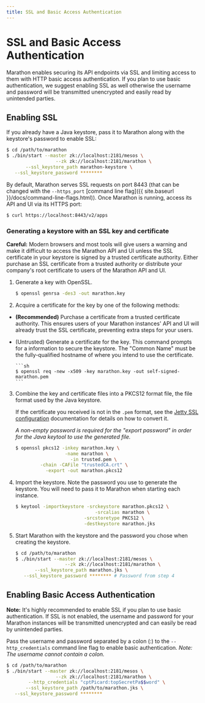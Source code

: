 ```yaml
---
title: SSL and Basic Access Authentication
---
```


# SSL and Basic Access Authentication

Marathon enables securing its API endpoints via SSL and limiting access to them
with HTTP basic access authentication. If you plan to use basic authentication,
we suggest enabling SSL as well otherwise the username and password will be
transmitted unencrypted and easily read by unintended parties.

## Enabling SSL

If you already have a Java keystore, pass it to Marathon along with the
keystore's password to enable SSL:

```sh
$ cd /path/to/marathon
$ ./bin/start --master zk://localhost:2181/mesos \
                  --zk zk://localhost:2181/marathon \
       --ssl_keystore_path marathon-keystore \
   --ssl_keystore_password ********
```

By default, Marathon serves SSL requests on port 8443 (that can be changed with
the `--https_port`
[command line flag]({{ site.baseurl }}/docs/command-line-flags.html)). Once
  Marathon is running, access its API and UI via its HTTPS port:

```sh
$ curl https://localhost:8443/v2/apps
```

### Generating a keystore with an SSL key and certificate

<div class="alert alert-warning">
  <strong>Careful:</strong> Modern browsers and most tools will give users a
  warning and make it difficult to access the Marathon API and UI unless the SSL
  certificate in your keystore is signed by a trusted certificate authority.
  Either purchase an SSL certificate from a trusted authority or distribute your
  company's root certificate to users of the Marathon API and UI.
</div>

1. Generate a key with OpenSSL.

    ```sh
    $ openssl genrsa -des3 -out marathon.key
    ```

2. Acquire a certificate for the key by one of the following methods:
  * **(Recommended)** Purchase a certificate from a trusted certificate
    authority. This ensures users of your Marathon instances' API and UI will
    already trust the SSL certificate, preventing extra steps for your users.
  * (Untrusted) Generate a certificate for the key. This command prompts for a
    information to secure the keystore. The "Common Name" must be the
    fully-qualified hostname of where you intend to use the certificate.

        ```sh
        $ openssl req -new -x509 -key marathon.key -out self-signed-marathon.pem
        ```

3. Combine the key and certificate files into a PKCS12 format file, the file
   format used by the Java keystore.

    If the certificate you received is not in the `.pem` format, see the
    [Jetty SSL configuration](http://www.eclipse.org/jetty/documentation/current/configuring-ssl.html#loading-keys-and-certificates)
    documentation for details on how to convert it.

    _A non-empty password is required for the "export password" in order for the
    Java keytool to use the generated file._

    ```sh
    $ openssl pkcs12 -inkey marathon.key \
                      -name marathon \
                        -in trusted.pem \
             -chain -CAFile "trustedCA.crt" \
               -export -out marathon.pkcs12
    ```

4. Import the keystore. Note the password you use to generate the keystore.
   You will need to pass it to Marathon when starting each instance.

    ```sh
    $ keytool -importkeystore -srckeystore marathon.pkcs12 \
                                 -srcalias marathon \
                             -srcstoretype PKCS12 \
                             -destkeystore marathon.jks
    ```

5. Start Marathon with the keystore and the password you chose when creating the
   keystore.

    ```sh
    $ cd /path/to/marathon
    $ ./bin/start --master zk://localhost:2181/mesos \
                      --zk zk://localhost:2181/marathon \
           --ssl_keystore_path marathon.jks \
       --ssl_keystore_password ******** # Password from step 4
    ```

## Enabling Basic Access Authentication

<div class="alert alert-info">
  <strong>Note:</strong> It's highly recommended to enable SSL if you
  plan to use basic authentication. If SSL is not enabled, the username and
  password for your Marathon instances will be transmitted unencrypted and can
  easily be read by unintended parties.
</div>

Pass the username and password separated by a colon (:) to the
`--http_credentials` command line flag to enable basic authentication. *Note:
The username cannot contain a colon.*

```sh
$ cd /path/to/marathon
$ ./bin/start --master zk://localhost:2181/mesos \
                  --zk zk://localhost:2181/marathon \
        --http_credentials "cptPicard:topSecretPa$$word" \
       --ssl_keystore_path /path/to/marathon.jks \
   --ssl_keystore_password ********
```
